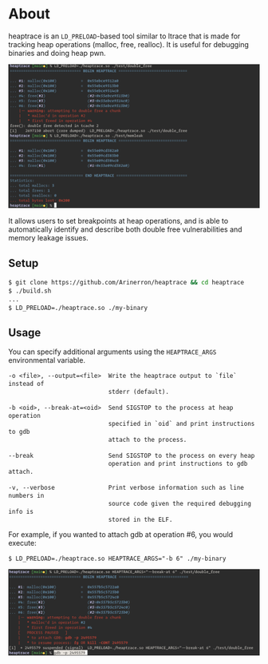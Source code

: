 # About

heaptrace is an `LD_PRELOAD`-based tool similar to ltrace that is made for tracking heap operations (malloc, free, realloc). It is useful for debugging binaries and doing heap pwn.

![screenshot.png](screenshot.png)

It allows users to set breakpoints at heap operations, and is able to automatically identify and describe both double free vulnerabilities and memory leakage issues.

## Setup

```sh
$ git clone https://github.com/Arinerron/heaptrace && cd heaptrace
$ ./build.sh
...
$ LD_PRELOAD=./heaptrace.so ./my-binary
```

## Usage

You can specify additional arguments using the `HEAPTRACE_ARGS` environmental variable.

```
-o <file>, --output=<file>  Write the heaptrace output to `file` instead of 
                            stderr (default).

-b <oid>, --break-at=<oid>  Send SIGSTOP to the process at heap operation 
                            specified in `oid` and print instructions to gdb
                            attach to the process.

--break                     Send SIGSTOP to the process on every heap 
                            operation and print instructions to gdb attach.

-v, --verbose               Print verbose information such as line numbers in
                            source code given the required debugging info is
                            stored in the ELF.
```

For example, if you wanted to attach gdb at operation #6, you would execute:

```
$ LD_PRELOAD=./heaptrace.so HEAPTRACE_ARGS="-b 6" ./my-binary
```

![screenshot-break.png](screenshot-break.png)

